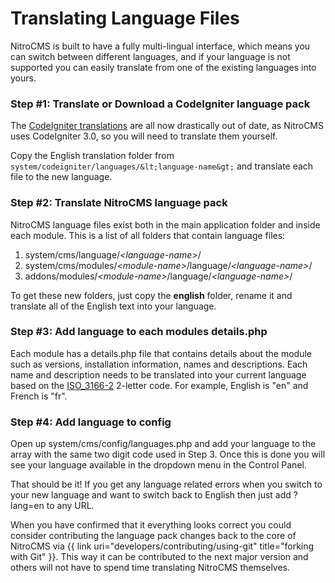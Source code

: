 # Translating Language Files

NitroCMS is built to have a fully multi-lingual interface, which means you can switch between different languages, and if your language is not supported you can easily translate from one of the existing languages into yours.

### Step #1: Translate or Download a CodeIgniter language pack

The [CodeIgniter translations](https://github.com/EllisLab/CodeIgniter/wiki/Language-Translation) are all now drastically out of date, as NitroCMS uses CodeIgniter 3.0, so you will need to translate them yourself.

Copy the English translation folder from `system/codeigniter/languages/&lt;language-name&gt;` and translate each file to the new language.

### Step #2: Translate NitroCMS language pack

NitroCMS language files exist both in the main application folder and inside each module. This is a list of all folders that contain language files:

1. system/cms/language/*&lt;language-name&gt;*/
2. system/cms/modules/*&lt;module-name&gt;*/language/*&lt;language-name&gt;*/
3. addons/modules/*&lt;module-name&gt;*/language/*&lt;language-name&gt;*/

To get these new folders, just copy the **english** folder, rename it and translate all of the English text into your language.

### Step #3: Add language to each modules details.php

Each module has a details.php file that contains details about the module such as versions, installation information, names and descriptions. Each name and description needs to be translated into your current language based on the [ISO_3166-2](http://en.wikipedia.org/wiki/ISO_3166-2) 2-letter code. For example, English is "en" and French is "fr".

### Step #4: Add language to config

Open up system/cms/config/languages.php and add your language to the array with the same two digit code used in Step 3. Once this is done you will see your language available in the dropdown menu in the Control Panel.

That should be it! If you get any language related errors when you switch to your new language and want to switch back to English then just add ?lang=en to any URL.

When you have confirmed that it everything looks correct you could consider contributing the language pack changes back to the core of NitroCMS via {{ link uri="developers/contributing/using-git" title="forking with Git" }}. This way it can be contributed to the next major version and others will not have to spend time translating NitroCMS themselves.
